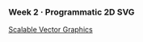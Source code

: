   ### Week 2 · Programmatic 2D SVG
  
  [Scalable Vector Graphics](http://www.wikipedia.com/wiki/svg)
